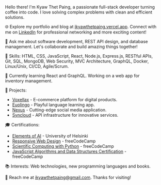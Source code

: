 Hello there! I'm Kyaw Thet Paing, a passionate full-stack developer turning coffee into code. I love solving complex problems with clean and efficient solutions.

🌐 Explore my portfolio and blog at [ikyawthetpaing.vercel.app](https://ikyawthetpaing.vercel.app). Connect with me on [LinkedIn](https://linkedin.com/in/ikyawthetpaing) for professional networking and more exciting content!

💬 Ask me about software development, REST API design, and database management. Let's collaborate and build amazing things together!

🔧 Skills: HTML, CSS, JavaScript, React, Node.js, Express.js, RESTful APIs, Git, SQL, MongoDB, Web Security, MVC Architecture, GraphQL, Docker, Linux/Unix, CI/CD, Agile/Scrum.

🌱 Currently learning React and GraphQL. Working on a web app for inventory management.

🚀 Projects:

- [Voxellax](https://github.com/ikyawthetpaing/voxellax) - E-commerce platform for digital products.
- [Euolingo](https://github.com/ikyawthetpaing/euolingo.git) - Playful language learning app.
- [Nexus](https://github.com/ikyawthetpaing/nexus.git) - Cutting-edge social media application.
- [Syncloud](https://github.com/ikyawthetpaing/syncloud.git) - API infrastructure for innovative services.

🎓 Certifications:

- [Elements of AI](https://certificates.mooc.fi/validate/dxpxs6ao8gl) - University of Helsinki
- [Responsive Web Design](https://www.freecodecamp.org/certification/ikyawthetpaing/responsive-web-design) - freeCodeCamp
- [Scientific Computing with Python](https://www.freecodecamp.org/certification/ikyawthetpaing/scientific-computing-with-python-v7) - freeCodeCamp
- [JavaScript Algorithms and Data Structures Certification](https://www.freecodecamp.org/certification/ikyawthetpaing/javascript-algorithms-and-data-structures) - freeCodeCamp

📚 Interests: Web technologies, new programming languages and books.

📧 Reach me at [ikyawthetpaing@gmail.com](mailto:ikyawthetpaing@gmail.com). Thanks for visiting!

